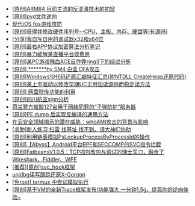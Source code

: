 + [[原创]ARM64 目前主流的反混淆技术的初窥](https://bbs.kanxue.com/thread-285567.htm)
+ [[原创]pyd文件逆向](https://bbs.kanxue.com/thread-285496.htm)
+ [现代iOS fps游戏攻防](https://bbs.kanxue.com/thread-285596.htm)
+ [[原创]获得并修改硬件序列号--CPU、主板、内存、硬盘等(有源码)](https://bbs.kanxue.com/thread-282756.htm)
+ [[分享]我自写自用的调试器x32和x64位](https://bbs.kanxue.com/thread-217252.htm)
+ [[原创]最右APP协议加密算法分析笔记](https://bbs.kanxue.com/thread-247324.htm)
+ [[原创]暴力破解某直播平台收费房](https://bbs.kanxue.com/thread-261191.htm)
+ [[原创]某PC游戏残血ACE反作弊ring3下的绕过分析](https://bbs.kanxue.com/thread-284667.htm)
+ [[原创] *******hy SM4 白盒 DFA攻击](https://bbs.kanxue.com/thread-285313.htm)
+ [[原创]Windows10代码还原汇编特征汇总(附NTDLL CreateHeap还原代码)](https://bbs.kanxue.com/thread-285564.htm)
+ [[原创]某上市驱动以修改早期UC无附加读源码而稳定读方法](https://bbs.kanxue.com/thread-285598.htm)
+ [[原创] 网盘秒传功能的利用](https://bbs.kanxue.com/thread-284783.htm)
+ [[原创]四川航空sign分析](https://bbs.kanxue.com/thread-275988.htm)
+ [荷兰警方摧毁127台用于网络犯罪的“子弹防护”服务器](https://bbs.kanxue.com/thread-285601.htm)
+ [[原创]PE dump 后实现反编译的通用方法](https://bbs.kanxue.com/thread-284958.htm)
+ [在云安全领域揭示的潜在威胁：whoAMI攻击的背景与影响](https://bbs.kanxue.com/thread-285599.htm)
+ [[求助]新人练习 扫雷 找基址 找不到。请大神们协助](https://bbs.kanxue.com/thread-285597.htm)
+ [[原创]利用链表模拟PsLookupProcessByProcessId的操作](https://bbs.kanxue.com/thread-285602.htm)
+ [[原创]【Abyss】Android平台BPF和SECCOMP的SVC指令拦截](https://bbs.kanxue.com/thread-285339.htm)
+ [[原创]FatbeansV1.0.5：TCP抓包改包与调试的瑞士军刀，融合了Wireshark、Fiddler、WPE](https://bbs.kanxue.com/thread-284571.htm)
+ [[推荐][原创]svc_hook框架](https://bbs.kanxue.com/thread-284713.htm)
+ [unidbg读写跟踪还原X-Gorgon](https://bbs.kanxue.com/thread-285586.htm)
+ [[免root] termux 中尝试模拟执行](https://bbs.kanxue.com/thread-285091.htm)
+ [[原创]基于VM的全新Trace框架发布!功能强大,一分钟1.5g，提高你的逆向体验~](https://bbs.kanxue.com/thread-285471.htm)
